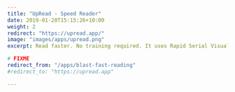 ```yaml
---
title: "UpRead - Speed Reader"
date: 2019-01-28T15:15:26+10:00
weight: 2
redirect: "https://upread.app/"
image: "images/apps/upread.png"
excerpt: Read faster. No training required. It uses Rapid Serial Visual Presentatioon of words to make reading smarter.

# FIXME
redirect_from: "/apps/blast-fast-reading"
#redirect_to: "https://upread.app"

---
```


